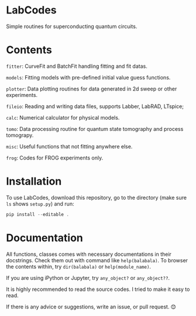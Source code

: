 # LabCodes

Simple routines for superconducting quantum circuits.

# Contents

`fitter`: CurveFit and BatchFit handling fitting and fit datas.

`models`: Fitting models with pre-defined initial value guess functions.

`plotter`: Data plotting routines for data generated in 2d sweep or other experiments.

`fileio`: Reading and writing data files, supports Labber, LabRAD, LTspice;

`calc`: Numerical calculator for physical models.

`tomo`: Data processing routine for quantum state tomography and process tomograpy.

`misc`: Useful functions that not fitting anywhere else.

`frog`: Codes for FROG experiments only.

# Installation

To use LabCodes,
download this repository,
go to the directory (make sure `ls` shows `setup.py`)
and run:
```powershell
pip install --editable .
```

# Documentation

All functions, classes comes with necessary documentations in their docstrings. 
Check them out with command like `help(balabala)`.
To browser the contents within, try `dir(balabala)` or `help(module_name)`.

If you are using iPython or Jupyter, try `any_object?` or `any_object??`.

It is highly recommended to read the source codes. I tried to make it easy to read.

If there is any advice or suggestions, write an issue, or pull request. 😊